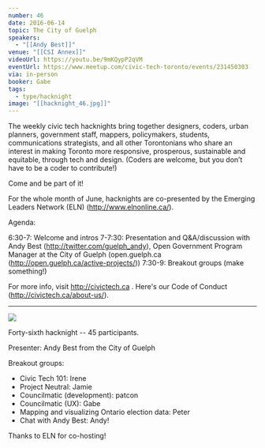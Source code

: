 ```yaml
---
number: 46
date: 2016-06-14
topic: The City of Guelph
speakers:
  - "[[Andy Best]]"
venue: "[[CSI Annex]]"
videoUrl: https://youtu.be/9mKQypP2qVM
eventUrl: https://www.meetup.com/civic-tech-toronto/events/231450303
via: in-person
booker: Gabe
tags:
  - type/hacknight
image: "[[hacknight_46.jpg]]"
---
```


The weekly civic tech hacknights bring together designers, coders, urban planners, government staff, mappers, policymakers, students, communications strategists, and all other Torontonians who share an interest in making Toronto more responsive, prosperous, sustainable and equitable, through tech and design. (Coders are welcome, but you don’t have to be a coder to contribute!)

Come and be part of it!

For the whole month of June, hacknights are co-presented by the Emerging Leaders Network (ELN) (http://www.elnonline.ca/).

Agenda:

6:30-7: Welcome and intros
7-7:30: Presentation and Q&A/discussion with Andy Best (http://twitter.com/guelph_andy), Open Government Program Manager at the City of Guelph (open.guelph.ca (http://open.guelph.ca/active-projects/))
7:30-9: Breakout groups (make something!)

For more info, visit http://civictech.ca .
Here's our Code of Conduct (http://civictech.ca/about-us/).



---


![](https://mlydg0vejq30.i.optimole.com/w:816/h:612/q:mauto/f:best/https://civictech.ca/wp-content/uploads/2016/06/andy.jpg)

Forty-sixth hacknight -- 45 participants.

Presenter: Andy Best from the City of Guelph

Breakout groups:
-   Civic Tech 101: Irene
-   Project Neutral: Jamie
-   Councilmatic (development): patcon
-   Councilmatic (UX): Gabe
-   Mapping and visualizing Ontario election data: Peter
-   Chat with Andy Best: Andy!

Thanks to ELN for co-hosting!